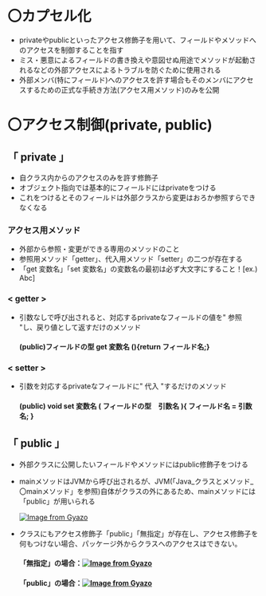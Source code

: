 # 〇カプセル化
- privateやpublicといったアクセス修飾子を用いて、フィールドやメソッドへのアクセスを制御することを指す
- ミス・悪意によるフィールドの書き換えや意図せぬ用途でメソッドが起動されるなどの外部アクセスによるトラブルを防ぐために使用される
- 外部メンバ(特にフィールド)へのアクセスを許す場合もそのメンバにアクセスするための正式な手続き方法(アクセス用メソッド)のみを公開

# 〇アクセス制御(private, public)
## 「 private 」
- 自クラス内からのアクセスのみを許す修飾子
- オブジェクト指向では基本的にフィールドにはprivateをつける
- これをつけるとそのフィールドは外部クラスから変更はおろか参照すらできなくなる

### アクセス用メソッド
- 外部から参照・変更ができる専用のメソッドのこと
- 参照用メソッド「getter」、代入用メソッド「setter」の二つが存在する
- 「get 変数名」「set 変数名」の変数名の最初は必ず大文字にすること！[ex.) Abc]

### < getter >
- 引数なしで呼び出されると、対応するprivateなフィールドの値を" 参照 "し、戻り値として返すだけのメソッド

  #### (public)フィールドの型 get 変数名 (){return フィールド名;} 　

### < setter >
- 引数を対応するprivateなフィールドに" 代入 "するだけのメソッド

  #### (public) void set 変数名 ( フィールドの型　引数名 ){ フィールド名 = 引数名; }

## 「 public 」
- 外部クラスに公開したいフィールドやメソッドにはpublic修飾子をつける
- mainメソッドはJVMから呼び出されるが、JVM(「Java_クラスとメソッド_〇mainメソッド」を参照)自体がクラスの外にあるため、mainメソッドには「public」が用いられる
  
   [![Image from Gyazo](https://i.gyazo.com/2bb711d632a7f956b57c8d09b070cbce.png)](https://gyazo.com/2bb711d632a7f956b57c8d09b070cbce)

- クラスにもアクセス修飾子「public」「無指定」が存在し、アクセス修飾子を何もつけない場合、パッケージ外からクラスへのアクセスはできない。

  #### 「無指定」の場合：[![Image from Gyazo](https://i.gyazo.com/7d2be54a240a82393f55229e45383467.png)](https://gyazo.com/7d2be54a240a82393f55229e45383467)

  #### 「public」の場合：[![Image from Gyazo](https://i.gyazo.com/abf953f0e709074536bc184eebc686fe.png)](https://gyazo.com/abf953f0e709074536bc184eebc686fe)
